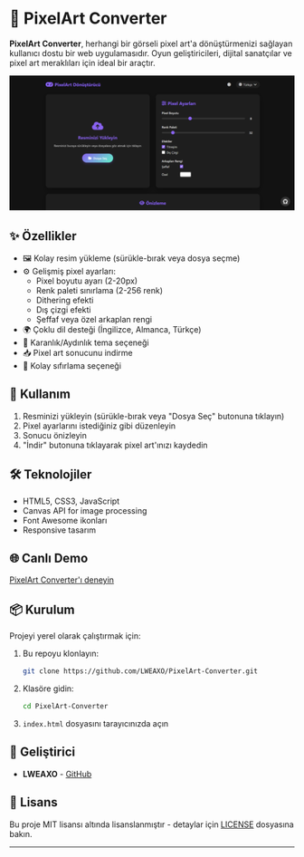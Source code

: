 # 🎨 PixelArt Converter

**PixelArt Converter**, herhangi bir görseli pixel art'a dönüştürmenizi sağlayan kullanıcı dostu bir web uygulamasıdır. Oyun geliştiricileri, dijital sanatçılar ve pixel art meraklıları için ideal bir araçtır.

![Preview](./img/image.png)

## ✨ Özellikler

- 🖼️ Kolay resim yükleme (sürükle-bırak veya dosya seçme)
- ⚙️ Gelişmiş pixel ayarları:
  - Pixel boyutu ayarı (2-20px)
  - Renk paleti sınırlama (2-256 renk)
  - Dithering efekti
  - Dış çizgi efekti
  - Şeffaf veya özel arkaplan rengi
- 🌍 Çoklu dil desteği (İngilizce, Almanca, Türkçe)
- 🌙 Karanlık/Aydınlık tema seçeneği
- 📥 Pixel art sonucunu indirme
- 🔄 Kolay sıfırlama seçeneği

## 🚀 Kullanım

1. Resminizi yükleyin (sürükle-bırak veya "Dosya Seç" butonuna tıklayın)
2. Pixel ayarlarını istediğiniz gibi düzenleyin
3. Sonucu önizleyin
4. "İndir" butonuna tıklayarak pixel art'ınızı kaydedin

## 🛠️ Teknolojiler

- HTML5, CSS3, JavaScript
- Canvas API for image processing
- Font Awesome ikonları
- Responsive tasarım

## 🌐 Canlı Demo

[PixelArt Converter'ı deneyin]()

## 📦 Kurulum

Projeyi yerel olarak çalıştırmak için:

1. Bu repoyu klonlayın:
   ```bash
   git clone https://github.com/LWEAXO/PixelArt-Converter.git
   ```
2. Klasöre gidin:
   ```bash
   cd PixelArt-Converter
   ```
3. `index.html` dosyasını tarayıcınızda açın

## 🤖 Geliştirici

- **LWEAXO** - [GitHub](https://github.com/LWEAXO)

## 📜 Lisans

Bu proje MIT lisansı altında lisanslanmıştır - detaylar için [LICENSE](LICENSE) dosyasına bakın.

---